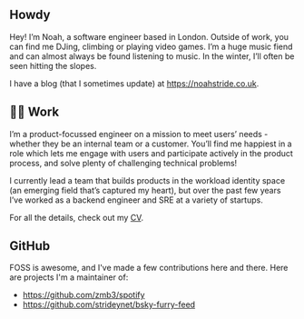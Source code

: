 ## Howdy

Hey! I’m Noah, a software engineer based in London. Outside of work, you can find me DJing, climbing or playing video games. I’m a huge music fiend and can almost always be found listening to music. In the winter, I’ll often be seen hitting the slopes.

I have a blog (that I sometimes update) at https://noahstride.co.uk.

## 👨‍💻 Work

I’m a product-focussed engineer on a mission to meet users’ needs - whether they be an internal team or a customer. You’ll find me happiest in a role which lets me engage with users and participate actively in the product process, and solve plenty of challenging technical problems!

I currently lead a team that builds products in the workload identity space (an emerging field that’s captured my heart), but over the past few years I’ve worked as a backend engineer and SRE at a variety of startups.

For all the details, check out my [CV](https://noahstride.co.uk/cv).

## GitHub

FOSS is awesome, and I've made a few contributions here and there. Here are
projects I'm a maintainer of:

- https://github.com/zmb3/spotify
- https://github.com/strideynet/bsky-furry-feed
